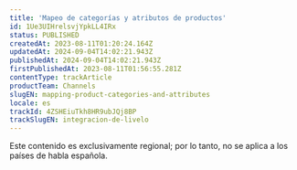 ```yaml
---
title: 'Mapeo de categorías y atributos de productos'
id: 1Ue3UIHrelsvjYpkLL4IRx
status: PUBLISHED
createdAt: 2023-08-11T01:20:24.164Z
updatedAt: 2024-09-04T14:02:21.943Z
publishedAt: 2024-09-04T14:02:21.943Z
firstPublishedAt: 2023-08-11T01:56:55.281Z
contentType: trackArticle
productTeam: Channels
slugEN: mapping-product-categories-and-attributes
locale: es
trackId: 4ZSHEiuTkh8HR9ubJQj8BP
trackSlugEN: integracion-de-livelo
---
```


<div class="alert alert-warning" role="alert">Este contenido es exclusivamente regional; 
por lo tanto, no se aplica a los países de habla española.</div>
